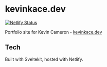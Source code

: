 # kevinkace.dev

[![Netlify Status](https://api.netlify.com/api/v1/badges/cfc7c796-e0de-481d-8540-3b1f841cc8bf/deploy-status)](https://app.netlify.com/sites/cocky-payne-200ba9/deploys)

Portfolio site for Kevin Cameron - [kevinkace.dev](https://kevinkace.dev)

## Tech

Built with Sveltekit, hosted with Netlify.
